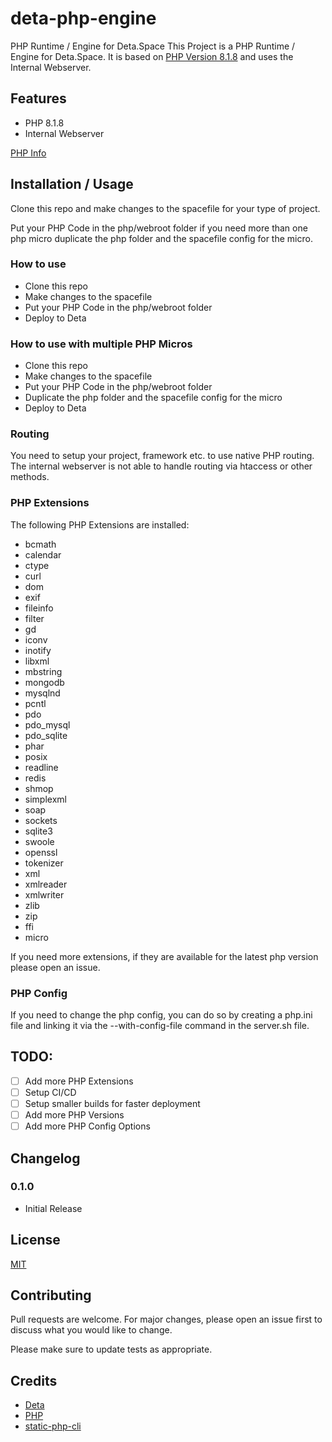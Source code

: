 # deta-php-engine
PHP Runtime / Engine for Deta.Space
This Project is a PHP Runtime / Engine for Deta.Space. It is based on [PHP Version 8.1.8](https://www.php.net/) and uses the Internal Webserver.

## Features
- PHP 8.1.8
- Internal Webserver

[PHP Info](https://github.com/tuefekci/deta-php-engine/blob/main/phpinfo.png)

## Installation / Usage
Clone this repo and make changes to the spacefile for your type of project.

Put your PHP Code in the php/webroot folder if you need more than one php micro duplicate the php folder and the spacefile config for the micro.

### How to use
- Clone this repo
- Make changes to the spacefile
- Put your PHP Code in the php/webroot folder
- Deploy to Deta
  
### How to use with multiple PHP Micros
- Clone this repo
- Make changes to the spacefile
- Put your PHP Code in the php/webroot folder
- Duplicate the php folder and the spacefile config for the micro
- Deploy to Deta

### Routing
You need to setup your project, framework etc. to use native PHP routing. The internal webserver is not able to handle routing via htaccess or other methods.

### PHP Extensions
The following PHP Extensions are installed:
- bcmath
- calendar
- ctype
- curl
- dom
- exif
- fileinfo
- filter
- gd
- iconv
- inotify
- libxml
- mbstring
- mongodb
- mysqlnd
- pcntl
- pdo
- pdo_mysql
- pdo_sqlite
- phar
- posix
- readline
- redis
- shmop
- simplexml
- soap
- sockets
- sqlite3
- swoole
- openssl
- tokenizer
- xml
- xmlreader
- xmlwriter
- zlib
- zip
- ffi
- micro

If you need more extensions, if they are available for the latest php version please open an issue.

### PHP Config
If you need to change the php config, you can do so by creating a php.ini file and linking it via the --with-config-file command in the server.sh file.

## TODO:
- [ ] Add more PHP Extensions
- [ ] Setup CI/CD
- [ ] Setup smaller builds for faster deployment
- [ ] Add more PHP Versions
- [ ] Add more PHP Config Options

## Changelog
### 0.1.0
- Initial Release

## License
[MIT](https://choosealicense.com/licenses/mit/)

## Contributing
Pull requests are welcome. For major changes, please open an issue first to discuss what you would like to change.

Please make sure to update tests as appropriate.

## Credits
- [Deta](https://deta.sh/)
- [PHP](https://www.php.net/)
- [static-php-cli](https://github.com/crazywhalecc/static-php-cli/blob/bash-version/README-en.md)

